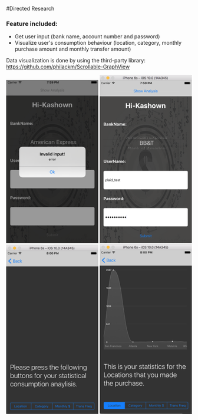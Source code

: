 #Directed Research

### Feature included:
- Get user input (bank name, account number and password)
- Visualize user's consumption behaviour (location, category, monthly purchase amount and monthly transfer amount)

Data visualization is done by using the third-party library: https://github.com/philackm/Scrollable-GraphView

<img src = "picture/1.png" width = "250"></img>  <img src = "picture/2.png" width = "250"></img> <br>
<img src = "picture/3.png" width = "250"></img>  <img src = "picture/4.png" width = "250"></img> <br>
